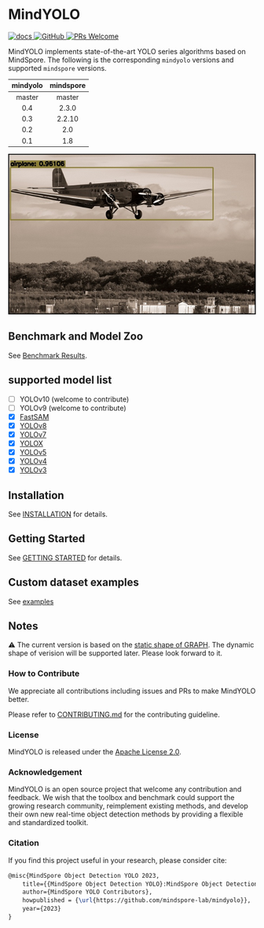 # MindYOLO

<p align="left">
    <a href="https://github.com/mindspore-lab/mindyolo/blob/master/README.md">
        <img alt="docs" src="https://img.shields.io/badge/docs-latest-blue">
    </a>
    <a href="https://github.com/mindspore-lab/mindyolo/blob/master/LICENSE">
        <img alt="GitHub" src="https://img.shields.io/github/license/mindspore-lab/mindcv.svg">
    </a>
    <a href="https://github.com/mindspore-lab/mindyolo/pulls">
        <img alt="PRs Welcome" src="https://img.shields.io/badge/PRs-welcome-pink.svg">
    </a>
</p>

MindYOLO implements state-of-the-art YOLO series algorithms based on MindSpore.
The following is the corresponding `mindyolo` versions and supported `mindspore` versions.

|  mindyolo  |  mindspore  |
|    :--:    |     :--:    |
|   master   |    master   |
|    0.4     |    2.3.0    |
|    0.3     |    2.2.10   |
|    0.2     |    2.0      |
|    0.1     |    1.8      |

<img src="https://raw.githubusercontent.com/mindspore-lab/mindyolo/master/.github/000000137950.jpg" />

## Benchmark and Model Zoo

See [Benchmark Results](benchmark_results.md).

## supported model list
- [ ] YOLOv10 (welcome to contribute)
- [ ] YOLOv9 (welcome to contribute)
- [x] [FastSAM](configs/fastsam)
- [x] [YOLOv8](configs/yolov8)
- [x] [YOLOv7](configs/yolov7)
- [x] [YOLOX](configs/yolox)
- [x] [YOLOv5](configs/yolov5)
- [x] [YOLOv4](configs/yolov4)
- [x] [YOLOv3](configs/yolov3)

## Installation

See [INSTALLATION](docs/en/installation.md) for details.

## Getting Started

See [GETTING STARTED](GETTING_STARTED.md) for details.

## Custom dataset examples

See [examples](examples)

## Notes

⚠️ The current version is based on the [static shape of GRAPH](https://mindspore.cn/docs/en/r2.0/note/static_graph_syntax_support.html). 
The dynamic shape of verision will be supported later. Please look forward to it.

### How to Contribute

We appreciate all contributions including issues and PRs to make MindYOLO better. 

Please refer to [CONTRIBUTING.md](CONTRIBUTING.md) for the contributing guideline.

### License

MindYOLO is released under the [Apache License 2.0](LICENSE.md).

### Acknowledgement

MindYOLO is an open source project that welcome any contribution and feedback. We wish that the toolbox and benchmark could support the growing research community, reimplement existing methods, and develop their own new real-time object detection methods by providing a flexible and standardized toolkit.

### Citation

If you find this project useful in your research, please consider cite:

```latex
@misc{MindSpore Object Detection YOLO 2023,
    title={{MindSpore Object Detection YOLO}:MindSpore Object Detection YOLO Toolbox and Benchmark},
    author={MindSpore YOLO Contributors},
    howpublished = {\url{https://github.com/mindspore-lab/mindyolo}},
    year={2023}
}
```
